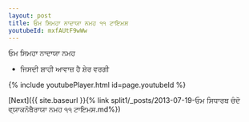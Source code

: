 ```yaml
---
layout: post
title: ਓਮ ਸਿਮਹਾ ਨਾਦਾਯਾ ਨਮਹ ੧੧ ਟਾਇਮਸ
youtubeId: mxfAUtF9wWw
---
```

 
 
 ਓਮ ਸਿਮਹਾ ਨਾਦਾਯਾ ਨਮਹ  
 
 -  ਜਿਸਦੀ ਸ਼ਾਹੀ ਆਵਾਜ਼ ਹੈ ਸ਼ੇਰ ਵਰਗੀ 
 
  
 
  
 
 
 
 
 
 


{% include youtubePlayer.html id=page.youtubeId %}
 
[Next]({{ site.baseurl }}{% link  split1/_posts/2013-07-19-ਓਮ ਸਿਧਾਰਥ ਚੰਦੋ ਵ੍ਯਾਕਨੋਥੈਰਾਯਾ ਨਮਹ ੧੧ ਟਾਇਮਸ.md%})
 
